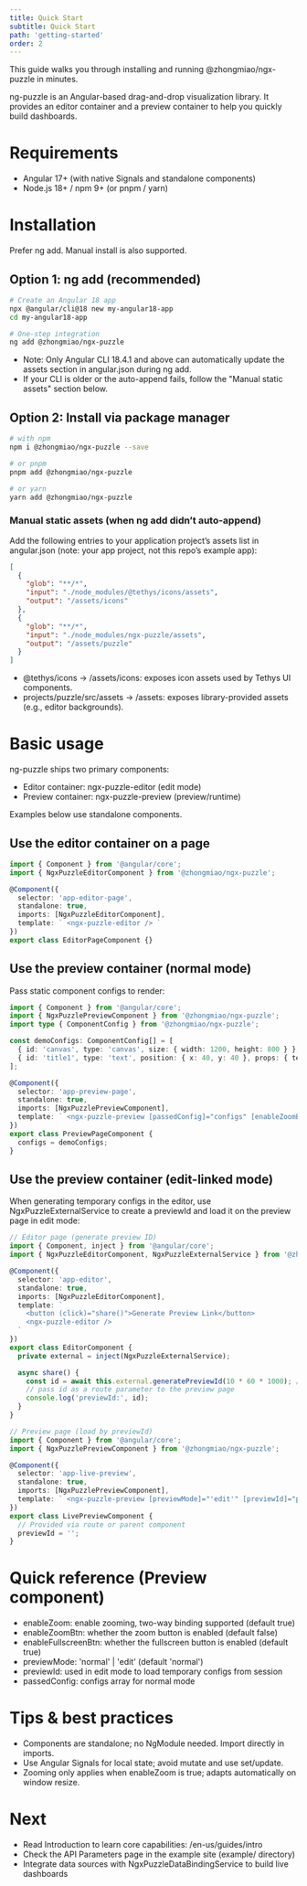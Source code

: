 ```yaml
---
title: Quick Start
subtitle: Quick Start
path: 'getting-started'
order: 2
---
```


This guide walks you through installing and running @zhongmiao/ngx-puzzle in minutes.

ng-puzzle is an Angular-based drag-and-drop visualization library. It provides an editor container and a preview container to help you quickly build dashboards.

# Requirements

- Angular 17+ (with native Signals and standalone components)
- Node.js 18+ / npm 9+ (or pnpm / yarn)

# Installation

Prefer ng add. Manual install is also supported.

## Option 1: ng add (recommended)

```bash
# Create an Angular 18 app
npx @angular/cli@18 new my-angular18-app
cd my-angular18-app

# One-step integration
ng add @zhongmiao/ngx-puzzle
```

- Note: Only Angular CLI 18.4.1 and above can automatically update the assets section in angular.json during ng add.
- If your CLI is older or the auto-append fails, follow the "Manual static assets" section below.

## Option 2: Install via package manager

```bash
# with npm
npm i @zhongmiao/ngx-puzzle --save

# or pnpm
pnpm add @zhongmiao/ngx-puzzle

# or yarn
yarn add @zhongmiao/ngx-puzzle
```

### Manual static assets (when ng add didn’t auto-append)
Add the following entries to your application project’s assets list in angular.json (note: your app project, not this repo’s example app):

```json
[
  {
    "glob": "**/*",
    "input": "./node_modules/@tethys/icons/assets",
    "output": "/assets/icons"
  },
  {
    "glob": "**/*",
    "input": "./node_modules/ngx-puzzle/assets",
    "output": "/assets/puzzle"
  }
]
```

- @tethys/icons -> /assets/icons: exposes icon assets used by Tethys UI components.
- projects/puzzle/src/assets -> /assets: exposes library-provided assets (e.g., editor backgrounds).

# Basic usage

ng-puzzle ships two primary components:

- Editor container: ngx-puzzle-editor (edit mode)
- Preview container: ngx-puzzle-preview (preview/runtime)

Examples below use standalone components.

## Use the editor container on a page

```ts
import { Component } from '@angular/core';
import { NgxPuzzleEditorComponent } from '@zhongmiao/ngx-puzzle';

@Component({
  selector: 'app-editor-page',
  standalone: true,
  imports: [NgxPuzzleEditorComponent],
  template: ` <ngx-puzzle-editor /> `
})
export class EditorPageComponent {}
```

## Use the preview container (normal mode)

Pass static component configs to render:

```ts
import { Component } from '@angular/core';
import { NgxPuzzlePreviewComponent } from '@zhongmiao/ngx-puzzle';
import type { ComponentConfig } from '@zhongmiao/ngx-puzzle';

const demoConfigs: ComponentConfig[] = [
  { id: 'canvas', type: 'canvas', size: { width: 1200, height: 800 } },
  { id: 'title1', type: 'text', position: { x: 40, y: 40 }, props: { text: 'Hello Puzzle' } }
];

@Component({
  selector: 'app-preview-page',
  standalone: true,
  imports: [NgxPuzzlePreviewComponent],
  template: ` <ngx-puzzle-preview [passedConfig]="configs" [enableZoomBtn]="true" [enableFullscreenBtn]="true" /> `
})
export class PreviewPageComponent {
  configs = demoConfigs;
}
```

## Use the preview container (edit-linked mode)

When generating temporary configs in the editor, use NgxPuzzleExternalService to create a previewId and load it on the preview page in edit mode:

```ts
// Editor page (generate preview ID)
import { Component, inject } from '@angular/core';
import { NgxPuzzleEditorComponent, NgxPuzzleExternalService } from '@zhongmiao/ngx-puzzle';

@Component({
  selector: 'app-editor',
  standalone: true,
  imports: [NgxPuzzleEditorComponent],
  template: `
    <button (click)="share()">Generate Preview Link</button>
    <ngx-puzzle-editor />
  `
})
export class EditorComponent {
  private external = inject(NgxPuzzleExternalService);

  async share() {
    const id = await this.external.generatePreviewId(10 * 60 * 1000); // valid for 10 minutes
    // pass id as a route parameter to the preview page
    console.log('previewId:', id);
  }
}
```

```ts
// Preview page (load by previewId)
import { Component } from '@angular/core';
import { NgxPuzzlePreviewComponent } from '@zhongmiao/ngx-puzzle';

@Component({
  selector: 'app-live-preview',
  standalone: true,
  imports: [NgxPuzzlePreviewComponent],
  template: ` <ngx-puzzle-preview [previewMode]="'edit'" [previewId]="previewId" [enableZoom]="true" /> `
})
export class LivePreviewComponent {
  // Provided via route or parent component
  previewId = '';
}
```

# Quick reference (Preview component)

- enableZoom: enable zooming, two-way binding supported (default true)
- enableZoomBtn: whether the zoom button is enabled (default false)
- enableFullscreenBtn: whether the fullscreen button is enabled (default true)
- previewMode: 'normal' | 'edit' (default 'normal')
- previewId: used in edit mode to load temporary configs from session
- passedConfig: configs array for normal mode

# Tips & best practices

- Components are standalone; no NgModule needed. Import directly in imports.
- Use Angular Signals for local state; avoid mutate and use set/update.
- Zooming only applies when enableZoom is true; adapts automatically on window resize.

# Next

- Read Introduction to learn core capabilities: /en-us/guides/intro
- Check the API Parameters page in the example site (example/ directory)
- Integrate data sources with NgxPuzzleDataBindingService to build live dashboards
